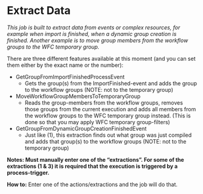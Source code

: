 # Extract Data #

*This job is built to extract data from events or complex resources, for example when import is finished, when a dynamic group creation is finished. Another example is to move group members from the workflow groups to the WFC temporary group.*

There are three different features available at this moment (and you can set them either by the exact name or the number):
* GetGroupFromImportFinishedProcessEvent
  * Gets the group(s) from the ImportFinished-event and adds the group to the workflow groups (NOTE: not to the temporary group)
* MoveWorkflowGroupMembersToTemporaryGroup
  * Reads the group-members from the workflow groups, removes those groups from the current execution and adds all members from the workflow groups to the WFC temporary group instead. (This is done so that you may apply WFC temporary group-filters)
* GetGroupFromDynamicGroupCreationFinishedEvent
  * Just like (1), this extraction finds out what group was just compiled and adds that group(s) to the workflow groups (NOTE: not to the temporary group)
  
**Notes:
Must manually enter one of the “extractions”.
For some of the extractions (1 & 3) it is required that the execution is triggered by a process-trigger.**

**How to:**
Enter one of the actions/extractions and the job will do that.
